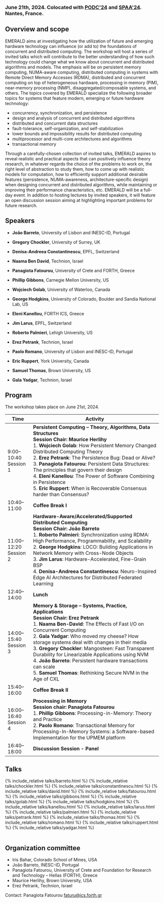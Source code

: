 <!-- # 1st Workshop on Distributed Computing with Emerging Hardware Technology -->

<!-- ### In conjunction with [PODC'24](https://www.podc.org/podc2024/), Nantes, France, June 17-21, 2024 -->

### June 21th, 2024. Colocated with [PODC'24](https://www.podc.org/podc2024/) and [SPAA'24](https://spaa.acm.org/). Nantes, France.

## Overview and scope

EMERALD aims at investigating how the utilization of future and emerging hardware technology can influence (or add to) the foundations of concurrent and distributed computing. The workshop will host a series of invited talks which will contribute to the better understanding of how such technology could change what we know about concurrent and distributed algorithms and models. The emphasis will be on persistent memory computing, NUMA-aware computing, distributed computing in systems with Remote Direct Memory Accesses (RDMA), distributed and concurrent computing on top of heterogeneous hardware, processing in memory (PIM), near-memory processing (NMP), disaggregated/composable systems, and others. 
The topics covered by EMERALD specialize the following broader topics for systems that feature modern, emerging or future hardware technology:

- concurrency, synchronization, and persistence 
- design and analysis of concurrent and distributed algorithms
- distributed and concurrent data structures
- fault-tolerance, self-organization, and self-stabilization
- lower bounds and impossibility results for distributed computing
- multiprocessor and multi-core architectures and algorithms
- transactional memory

Through a carefully-chosen collection of invited talks, EMERALD aspires to reveal realistic and practical aspects that can positively influence theory research, in whatever regards the choice of the problems to work on, the right level of abstraction to study them, how to come up with realistic models for computation, how to efficiently support additional desirable features (persistence, NUMA-awareness, architecture-specific design) when designing concurrent and distributed algorithms, while maintaining or improving their performance characteristics, etc. 
EMERALD will be a full-day event.  In addition to hosting lectures by invited speakers, it will feature an open discussion session aiming at highlighting important problems for future research. 


## Speakers

- **João Barreto**, University of Lisbon and INESC-ID, Portugal

- **Gregory Chockler**, University of Surrey, UK

- **Denisa-Andreea Constantinescu**, EPFL, Switzerland

 - **Naama Ben David**, Technion, Israel

- **Panagiota Fatourou**, University of Crete and FORTH, Greece

- **Phillip Gibbons**, Carnegie Mellon University, US

- **Wojciech Golab**, University of Waterloo, Canada

- **George Hodgkins**, University of Colorado, Boulder and Sandia National Lab, US

- **Eleni Kanellou**, FORTH ICS, Greece

- **Jim Larus**, EPFL, Switzerland

- **Roberto Palmieri**, Lehigh University, US

- **Erez Petrank**, Technion, Israel

- **Paolo Romano**, University of Lisbon and INESC-ID, Portugal

- **Eric Ruppert**, York University, Canada

- **Samuel Thomas**, Brown University, US

- **Gala Yadgar**, Technion, Israel




## Program

The workshop takes place on June 21st, 2024. 

| Time  | Activity  |
|---|---|
| 9:00–10:40 <br/> Session 1 |	**Persistent Computing – Theory, Algorithms, Data Structures<br/>Session Chair: Maurice Herlihy** <br/> 1. **Wojciech Golab**: How Persistent Memory Changed Distributed Computing Theory<br/> 2. **Erez Petrank**: The Persistence Bug: Dead or Alive?<br/>3. **Panagiota Fatourou**: Persistent Data Structures: The principles that govern their design<br/>4. **Eleni Kanellou**: The Power of Software Combining in Persistence<br/>5. **Eric Ruppert**: When is Recoverable Consensus harder than Consensus? |
| 10:40–11:00 |	**Coffee Break I** |
| 11:00–12:20<br/> Session 2 | **Hardware-Aware/Accelerated/Supported Distributed Computing<br/>Session Chair: João Barreto**<br/>1. **Roberto Palmieri**: Synchronization using RDMA: High Performance, Programmability, and Scalability<br/>2. **George Hodgkins**: LOCO: Building Applications in Network Memory with Cross-Node Objects<br/>3. **Jim Larus**: Hardware-Accelerated, Fine-Grain BSP<br/>4. **Denisa-Andreea Constantinescu**: Neuro-Inspired Edge AI Architectures for Distributed Federated Learning |
| 12:40–14:00 |	**Lunch** |
| 14:00–15:40<br/> Session 3 | **Memory & Storage – Systems, Practice, Applications<br/>Session Chair: Erez Petrank**<br/>1. **Naama Ben-David**: The Effects of Fast I/O on Concurrent Computing<br/>2. **Gala Yadgar**: Who moved my cheese? How storage systems deal with changes in their media<br/>3. **Gregory Chockler**: Mangosteen: Fast Transparent Durability for Linearizable Applications using NVM<br/>4. **João Barreto**: Persistent hardware transactions can scale <br/>5. **Samuel Thomas**: Rethinking Secure NVM in the Age of CXL |
| 15:40–16:00 |	**Coffee Break II** |
| 16:00–16:40<br/> Session 4 | **Processing in Memory<br/>Session chair: Panagiota Fatourou**<br/>1. **Phillip Gibbons**: Processing-in-Memory: Theory and Practice<br/>2. **Paolo Romano**: Transactional Memory for Processing-In-Memory Systems: a Software-based Implementation for the UPMEM platform |
| 16:40–18:00 | **Discussion Session - Panel** |



## Talks

<table>
    <tbody>
{% include_relative talks/barreto.html %}
{% include_relative talks/chockler.html %}
{% include_relative talks/constantinescu.html %}
{% include_relative talks/david.html %}
{% include_relative talks/fatourou.html %}
{% include_relative talks/gibbons.html %}
{% include_relative talks/golab.html %}
{% include_relative talks/hodgkins.html %}
{% include_relative talks/kanellou.html %}
{% include_relative talks/larus.html %}
{% include_relative talks/palmieri.html %}
{% include_relative talks/petrank.html %}
{% include_relative talks/thomas.html %}
{% include_relative talks/romano.html %}
{% include_relative talks/ruppert.html %}
{% include_relative talks/yadgar.html %}
    </tbody>
</table>






## Organization committee

- Iris Bahar, Colorado School of Mines, USA
- João Barreto, INESC-ID, Portugal
- Panagiota Fatourou, University of Crete and Foundation for Research and Technology – Hellas
(FORTH), Greece
- Maurice Herlihy, Brown University, USA
- Erez Petrank, Technion, Israel

Contact: Panagiota Fatourou <faturu@ics.forth.gr>



